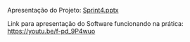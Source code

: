 Apresentação do Projeto: [Sprint4.pptx](https://github.com/inathlia/Webneto/files/14671520/Sprint4.pptx)

Link para apresentação do Software funcionando na prática: https://youtu.be/f-pd_9P4wuo
